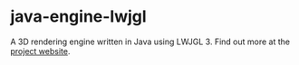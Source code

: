 # java-engine-lwjgl
A 3D rendering engine written in Java using LWJGL 3. Find out more at the [project website](http://bwyap.github.io/projects/java-engine-lwjgl).
